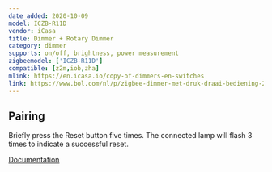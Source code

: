 ```yaml
---
date_added: 2020-10-09
model: ICZB-R11D
vendor: iCasa
title: Dimmer + Rotary Dimmer
category: dimmer
supports: on/off, brightness, power measurement
zigbeemodel: ['ICZB-R11D']
compatible: [z2m,iob,zha]
mlink: https://en.icasa.io/copy-of-dimmers-en-switches
link: https://www.bol.com/nl/p/zigbee-dimmer-met-druk-draai-bediening-230v-300-600w-2-draads-fase-afsnijding-compatible-met-philips-hue-ikea-home-smart-inclusief-bypass/9200000128099337/
---
```


## Pairing

Briefly press the Reset button five times. The connected lamp will flash 3 times to indicate a successful reset.

[Documentation](https://help.icasa.io/portal/en/kb/dimmer)
